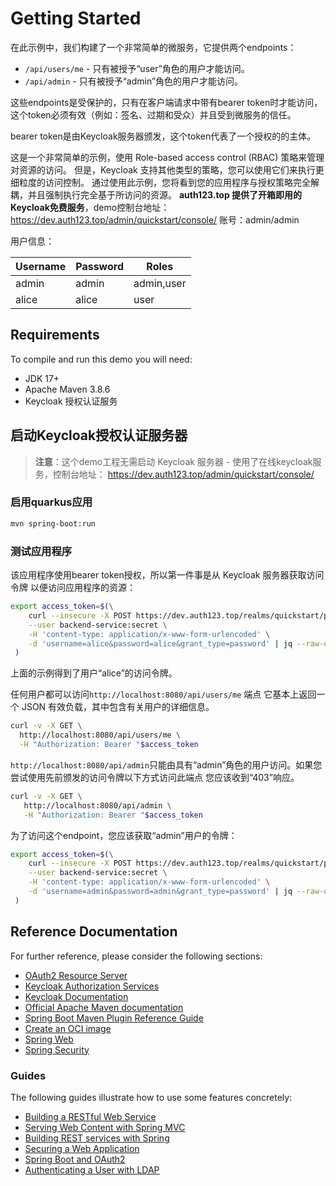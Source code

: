 # Getting Started

在此示例中，我们构建了一个非常简单的微服务，它提供两个endpoints：

* `/api/users/me` - 只有被授予“user”角色的用户才能访问。
* `/api/admin` - 只有被授予“admin”角色的用户才能访问。

这些endpoints是受保护的，只有在客户端请求中带有bearer token时才能访问，
这个token必须有效（例如：签名、过期和受众）并且受到微服务的信任。

bearer token是由Keycloak服务器颁发，这个token代表了一个授权的的主体。

这是一个非常简单的示例，使用 Role-based access control (RBAC) 策略来管理对资源的访问。
但是，Keycloak 支持其他类型的策略，您可以使用它们来执行更细粒度的访问控制。
通过使用此示例，您将看到您的应用程序与授权策略完全解耦，并且强制执行完全基于所访问的资源。
**auth123.top 提供了开箱即用的Keycloak免费服务**，demo控制台地址： <https://dev.auth123.top/admin/quickstart/console/> 账号：admin/admin

用户信息：

| Username | Password | Roles        |
|----------|----------|--------------|
| admin    | admin    | admin,user   |
| alice    | alice    | user         |

## Requirements

To compile and run this demo you will need:

* JDK 17+
* Apache Maven 3.8.6
* Keycloak 授权认证服务

## 启动Keycloak授权认证服务器

> **注意**：这个demo工程无需启动 Keycloak 服务器 - 使用了在线keycloak服务，控制台地址： <https://dev.auth123.top/admin/quickstart/console/>

### 启用quarkus应用

````bash
mvn spring-boot:run
````

### 测试应用程序

该应用程序使用bearer token授权，所以第一件事是从 Keycloak 服务器获取访问令牌
以便访问应用程序的资源：

```bash
export access_token=$(\
    curl --insecure -X POST https://dev.auth123.top/realms/quickstart/protocol/openid-connect/token \
    --user backend-service:secret \
    -H 'content-type: application/x-www-form-urlencoded' \
    -d 'username=alice&password=alice&grant_type=password' | jq --raw-output '.access_token' \
 )
```

上面的示例得到了用户“alice”的访问令牌。

任何用户都可以访问`http://localhost:8080/api/users/me` 端点
它基本上返回一个 JSON 有效负载，其中包含有关用户的详细信息。

```bash
curl -v -X GET \
  http://localhost:8080/api/users/me \
  -H "Authorization: Bearer "$access_token
```

`http://localhost:8080/api/admin`只能由具有“admin”角色的用户访问。如果您尝试使用先前颁发的访问令牌以下方式访问此端点
  您应该收到“403”响应。

```bash
curl -v -X GET \
   http://localhost:8080/api/admin \
   -H "Authorization: Bearer "$access_token
```

为了访问这个endpoint，您应该获取“admin”用户的令牌：

```bash
export access_token=$(\
    curl --insecure -X POST https://dev.auth123.top/realms/quickstart/protocol/openid-connect/token \
    --user backend-service:secret \
    -H 'content-type: application/x-www-form-urlencoded' \
    -d 'username=admin&password=admin&grant_type=password' | jq --raw-output '.access_token' \
 )
```

## Reference Documentation

For further reference, please consider the following sections:

* [OAuth2 Resource Server](https://docs.spring.io/spring-boot/docs/3.2.1/reference/htmlsingle/index.html#web.security.oauth2.server)
* [Keycloak Authorization Services](https://www.keycloak.org/docs/latest/authorization_services/)
* [Keycloak Documentation](https://www.keycloak.org/documentation)
* [Official Apache Maven documentation](https://maven.apache.org/guides/index.html)
* [Spring Boot Maven Plugin Reference Guide](https://docs.spring.io/spring-boot/docs/3.2.1/maven-plugin/reference/html/)
* [Create an OCI image](https://docs.spring.io/spring-boot/docs/3.2.1/maven-plugin/reference/html/#build-image)
* [Spring Web](https://docs.spring.io/spring-boot/docs/3.2.1/reference/htmlsingle/index.html#web)
* [Spring Security](https://docs.spring.io/spring-boot/docs/3.2.1/reference/htmlsingle/index.html#web.security)

### Guides

The following guides illustrate how to use some features concretely:

* [Building a RESTful Web Service](https://spring.io/guides/gs/rest-service/)
* [Serving Web Content with Spring MVC](https://spring.io/guides/gs/serving-web-content/)
* [Building REST services with Spring](https://spring.io/guides/tutorials/rest/)
* [Securing a Web Application](https://spring.io/guides/gs/securing-web/)
* [Spring Boot and OAuth2](https://spring.io/guides/tutorials/spring-boot-oauth2/)
* [Authenticating a User with LDAP](https://spring.io/guides/gs/authenticating-ldap/)
